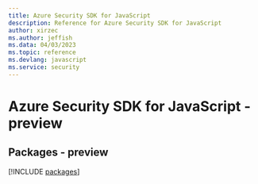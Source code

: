 ```yaml
---
title: Azure Security SDK for JavaScript
description: Reference for Azure Security SDK for JavaScript
author: xirzec
ms.author: jeffish
ms.data: 04/03/2023
ms.topic: reference
ms.devlang: javascript
ms.service: security
---
```

# Azure Security SDK for JavaScript - preview
## Packages - preview
[!INCLUDE [packages](security-index.md)]